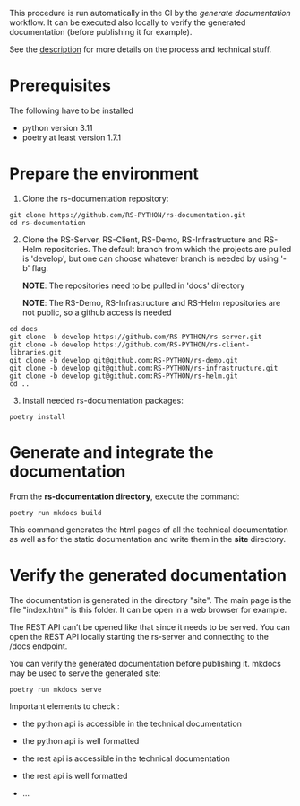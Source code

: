 This procedure is run automatically in the CI by the *generate
documentation* workflow. It can be executed also locally to verify the
generated documentation (before publishing it for example).

See the [description](description.md) for more details on the
process and technical stuff.

Prerequisites
=============

The following have to be installed
- python version 3.11
- poetry at least version 1.7.1

Prepare the environment
=======================
1. Clone the rs-documentation repository:   
```shell
git clone https://github.com/RS-PYTHON/rs-documentation.git
cd rs-documentation
```

2. Clone the RS-Server, RS-Client, RS-Demo, RS-Infrastructure and RS-Helm repositories. The default branch from which 
the projects are pulled is 'develop', but one can choose whatever branch is needed by using '-b' flag.

    **NOTE**: The repositories need to be pulled in 'docs' directory

    **NOTE**: The RS-Demo, RS-Infrastructure and RS-Helm repositories are not public, so a github access is needed
```shell
cd docs
git clone -b develop https://github.com/RS-PYTHON/rs-server.git
git clone -b develop https://github.com/RS-PYTHON/rs-client-libraries.git
git clone -b develop git@github.com:RS-PYTHON/rs-demo.git
git clone -b develop git@github.com:RS-PYTHON/rs-infrastructure.git
git clone -b develop git@github.com:RS-PYTHON/rs-helm.git
cd ..
```

3. Install needed rs-documentation packages:
```shell
poetry install
```

Generate and integrate the documentation
========================================

From the **rs-documentation directory**, execute the command:
```shell
poetry run mkdocs build
```

This command generates the html pages of all the technical documentation as well as for the static documentation
and write them in the **site** directory.

Verify the generated documentation
==================================

The documentation is generated in the directory "site". The main page is the file "index.html" is this
folder. It can be open in a web browser for example.

The REST API can’t be opened like that since it needs to be served. You
can open the REST API locally starting the rs-server and connecting to
the /docs endpoint.

You can verify the generated documentation before publishing it. mkdocs may be used to serve the generated site:
```shell
poetry run mkdocs serve
```

Important elements to check :

-   the python api is accessible in the technical documentation

-   the python api is well formatted

-   the rest api is accessible in the technical documentation

-   the rest api is well formatted

-   …
